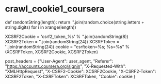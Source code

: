 # crawl_cookie1_coursera

def randomString(length):
    return ''.join(random.choice(string.letters + string.digits) for i in xrange(length))

XCSRF2Cookie = 'csrf2_token_%s' % ''.join(randomString(8))
XCSRF2Token = ''.join(randomString(24))
XCSRFToken = ''.join(randomString(24))
cookie = "csrftoken=%s; %s=%s" % (XCSRFToken, XCSRF2Cookie, XCSRF2Token)

post_headers = {"User-Agent": user_agent,
                "Referer": "https://accounts.coursera.org/signin",
                "X-Requested-With": "XMLHttpRequest",
                "X-CSRF2-Cookie": XCSRF2Cookie,
                "X-CSRF2-Token": XCSRF2Token,
                "X-CSRFToken": XCSRFToken,
                "Cookie": cookie
                }
